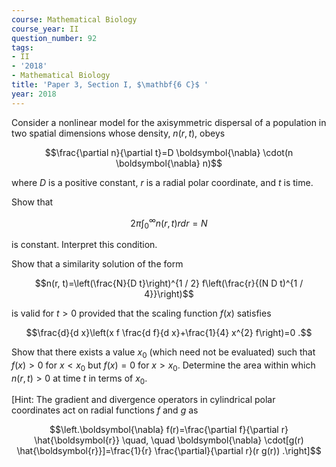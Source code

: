 ```yaml
---
course: Mathematical Biology
course_year: II
question_number: 92
tags:
- II
- '2018'
- Mathematical Biology
title: 'Paper 3, Section I, $\mathbf{6 C}$ '
year: 2018
---
```




Consider a nonlinear model for the axisymmetric dispersal of a population in two spatial dimensions whose density, $n(r, t)$, obeys

$$\frac{\partial n}{\partial t}=D \boldsymbol{\nabla} \cdot(n \boldsymbol{\nabla} n)$$

where $D$ is a positive constant, $r$ is a radial polar coordinate, and $t$ is time.

Show that

$$2 \pi \int_{0}^{\infty} n(r, t) r d r=N$$

is constant. Interpret this condition.

Show that a similarity solution of the form

$$n(r, t)=\left(\frac{N}{D t}\right)^{1 / 2} f\left(\frac{r}{(N D t)^{1 / 4}}\right)$$

is valid for $t>0$ provided that the scaling function $f(x)$ satisfies

$$\frac{d}{d x}\left(x f \frac{d f}{d x}+\frac{1}{4} x^{2} f\right)=0 .$$

Show that there exists a value $x_{0}$ (which need not be evaluated) such that $f(x)>0$ for $x<x_{0}$ but $f(x)=0$ for $x>x_{0}$. Determine the area within which $n(r, t)>0$ at time $t$ in terms of $x_{0}$.

[Hint: The gradient and divergence operators in cylindrical polar coordinates act on radial functions $f$ and $g$ as

$$\left.\boldsymbol{\nabla} f(r)=\frac{\partial f}{\partial r} \hat{\boldsymbol{r}} \quad, \quad \boldsymbol{\nabla} \cdot[g(r) \hat{\boldsymbol{r}}]=\frac{1}{r} \frac{\partial}{\partial r}(r g(r)) .\right]$$